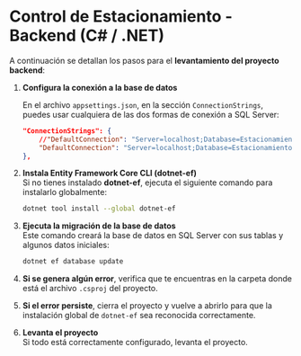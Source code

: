 # Control de Estacionamiento - Backend (C# / .NET)

A continuación se detallan los pasos para el **levantamiento del proyecto backend**:

1. **Configura la conexión a la base de datos**

   En el archivo `appsettings.json`, en la sección `ConnectionStrings`, puedes usar cualquiera de las dos formas de conexión a SQL Server:

   ```json
   "ConnectionStrings": {
       //"DefaultConnection": "Server=localhost;Database=EstacionamientoBD;Trusted_Connection=True;TrustServerCertificate=True;",
       "DefaultConnection": "Server=localhost;Database=EstacionamientoBD;User Id=sa;Password=admin;TrustServerCertificate=True;",
   },
   ```

2. **Instala Entity Framework Core CLI (dotnet-ef)**  
   Si no tienes instalado **dotnet-ef**, ejecuta el siguiente comando para instalarlo globalmente:

   ```bash
   dotnet tool install --global dotnet-ef
   ```

3. **Ejecuta la migración de la base de datos**  
   Este comando creará la base de datos en SQL Server con sus tablas y algunos datos iniciales:

   ```bash
   dotnet ef database update
   ```

4. **Si se genera algún error**, verifica que te encuentras en la carpeta donde está el archivo `.csproj` del proyecto.

5. **Si el error persiste**, cierra el proyecto y vuelve a abrirlo para que la instalación global de `dotnet-ef` sea reconocida correctamente.

6. **Levanta el proyecto**  
   Si todo está correctamente configurado, levanta el proyecto.
